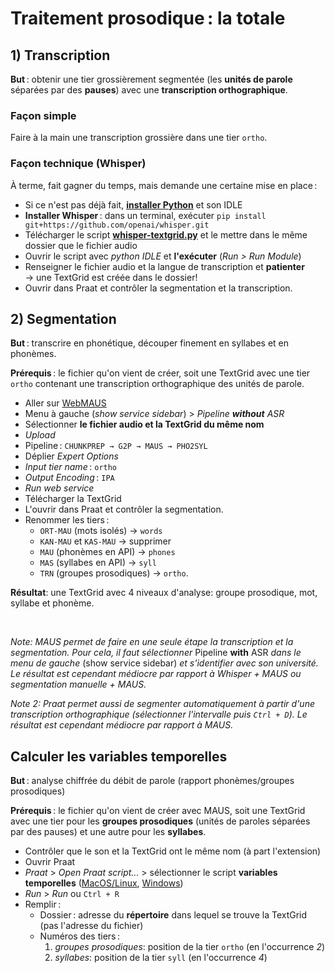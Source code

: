 # Traitement prosodique : la totale

## 1) Transcription
**But** : obtenir une tier grossièrement segmentée (les **unités de parole** séparées par des **pauses**) avec une **transcription orthographique**.

### Façon simple
Faire à la main une transcription grossière dans une tier `ortho`.

### Façon technique (Whisper)
À terme, fait gagner du temps, mais demande une certaine mise en place :

- Si ce n'est pas déjà fait, **[installer Python](https://www.python.org/downloads/)** et son IDLE
- **Installer Whisper** : dans un terminal, exécuter `pip install git+https://github.com/openai/whisper.git`
- Télécharger le script **[whisper-textgrid.py](whisper-textgrid.py)** et le mettre dans le même dossier que le fichier audio
- Ouvrir le script avec *python IDLE* et **l'exécuter** (*Run > Run Module*)
- Renseigner le fichier audio et la langue de transcription et **patienter**  
→ une TextGrid est créée dans le dossier!
- Ouvrir dans Praat et contrôler la segmentation et la transcription.

## 2) Segmentation

**But** : transcrire en phonétique, découper finement en syllabes et en phonèmes.

**Prérequis** : le fichier qu'on vient de créer, soit une TextGrid avec une tier `ortho` contenant une transcription orthographique des unités de parole.

- Aller sur [WebMAUS](https://clarin.phonetik.uni-muenchen.de/BASWebServices/interface/WebMAUSGeneral)
- Menu à gauche (*show service sidebar*) > *Pipeline **without** ASR*
- Sélectionner **le fichier audio et la TextGrid du même nom**
- *Upload*
- Pipeline : `CHUNKPREP → G2P → MAUS → PHO2SYL`
- Déplier *Expert Options*
- *Input tier name* : `ortho`
- *Output Encoding* : `IPA`
- *Run web service*
- Télécharger la TextGrid
- L'ouvrir dans Praat et contrôler la segmentation.
- Renommer les tiers :
	- `ORT-MAU` (mots isolés) → `words`
	- `KAN-MAU` et `KAS-MAU` → supprimer
	- `MAU` (phonèmes en API) → `phones`
	- `MAS` (syllabes en API) → `syll`
	- `TRN` (groupes prosodiques) → `ortho`.

**Résultat**: une TextGrid avec 4 niveaux d'analyse: groupe prosodique, mot, syllabe et phonème.

<br>

*Note: MAUS permet de faire en une seule étape la transcription et la segmentation. Pour cela, il faut sélectionner* Pipeline **with** ASR *dans le menu de gauche* (show service sidebar) *et s'identifier avec son université. Le résultat est cependant médiocre par rapport à Whisper + MAUS ou segmentation manuelle + MAUS.*

*Note 2: Praat permet aussi de segmenter automatiquement à partir d'une transcription orthographique (sélectionner l'intervalle puis `Ctrl + D`). Le résultat est cependant médiocre par rapport à MAUS.*


## Calculer les variables temporelles

**But** : analyse chiffrée du débit de parole (rapport phonèmes/groupes prosodiques)

**Prérequis** : le fichier qu'on vient de créer avec MAUS, soit une TextGrid avec une tier pour les **groupes prosodiques** (unités de paroles séparées par des pauses) et une autre pour les **syllabes**.

- Contrôler que le son et la TextGrid ont le même nom (à part l'extension)
- Ouvrir Praat
- *Praat* > *Open Praat script...* > sélectionner le script **variables temporelles** ([MacOS/Linux](variables_temporelles_MAC_LINUX.praat), [Windows](variables_temporelles_WIN.praat))
- *Run* > *Run* ou `Ctrl + R`
- Remplir : 
	- Dossier : adresse du **répertoire** dans lequel se trouve la TextGrid (pas l'adresse du fichier)
	- Numéros des tiers :
		1. *groupes prosodiques*: position de la tier `ortho` (en l'occurrence *2*)
		2. *syllabes*: position de la tier `syll` (en l'occurrence *4*)

